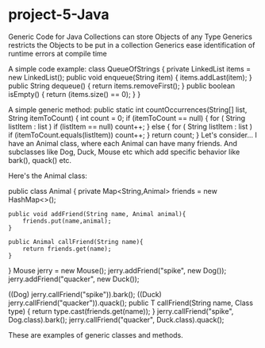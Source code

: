 # project-5-Java
Generic Code for Java
Collections can store Objects of any Type
Generics restricts  the Objects to be put in a collection 
Generics ease identification of runtime errors at compile time

A simple code example:
class QueueOfStrings {
   private LinkedList<String> items = new LinkedList<String>();
   public void enqueue(String item) {
      items.addLast(item);
   }
   public String dequeue() {
      return items.removeFirst();
   }
   public boolean isEmpty() {
      return (items.size() == 0);
   }
}

A simple generic method:
public static int countOccurrences(String[] list, String itemToCount) {
   int count = 0;
   if (itemToCount == null) {
      for ( String listItem : list )
         if (listItem == null)
            count++;
   }
   else {
      for ( String listItem : list )
         if (itemToCount.equals(listItem))
            count++;
   }
   return count;
}
Let's consider...
I have an Animal class, where each Animal can have many friends.
And subclasses like Dog, Duck, Mouse etc which add specific behavior like bark(), quack() etc.

Here's the Animal class:

public class Animal {
    private Map<String,Animal> friends = new HashMap<>();

    public void addFriend(String name, Animal animal){
        friends.put(name,animal);
    }

    public Animal callFriend(String name){
        return friends.get(name);
    }
}
Mouse jerry = new Mouse();
jerry.addFriend("spike", new Dog());
jerry.addFriend("quacker", new Duck());

((Dog) jerry.callFriend("spike")).bark();
((Duck) jerry.callFriend("quacker")).quack();
public <T extends Animal> T callFriend(String name, Class<T> type) {
    return type.cast(friends.get(name));
}
jerry.callFriend("spike", Dog.class).bark();
jerry.callFriend("quacker", Duck.class).quack();

These are examples of generic classes and methods. 
